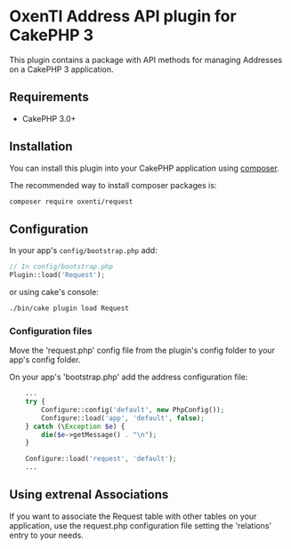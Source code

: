 # OxenTI Address API plugin for CakePHP 3

This plugin contains a package with API methods for managing Addresses on a CakePHP 3 application.

## Requirements

* CakePHP 3.0+

## Installation

You can install this plugin into your CakePHP application using [composer](http://getcomposer.org).

The recommended way to install composer packages is:

```sh
composer require oxenti/request
```

## Configuration

In your app's `config/bootstrap.php` add:

```php
// In config/bootstrap.php
Plugin::load('Request');
```

or using cake's console:

```sh
./bin/cake plugin load Request
```

### Configuration files
Move the 'request.php' config file from the plugin's config folder to your app's config folder.

On your app's 'bootstrap.php' add the address configuration file:
```php
    ...
    try {
	    Configure::config('default', new PhpConfig());
	    Configure::load('app', 'default', false);
	} catch (\Exception $e) {
	    die($e->getMessage() . "\n");
	}

	Configure::load('request', 'default');
    ...
```

## Using extrenal Associations
If you want to associate the Request table with other tables on your application, use the request.php configuration file setting the 'relations' entry to your needs.

